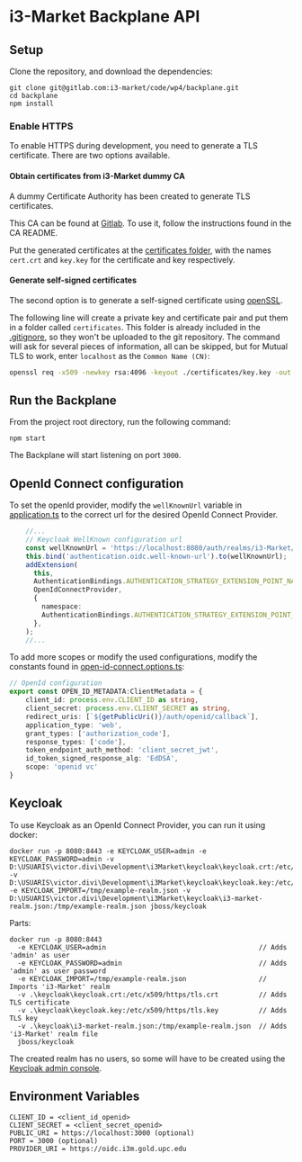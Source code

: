 # i3-Market Backplane API

## Setup

Clone the repository, and download the dependencies:

```shell script
git clone git@gitlab.com:i3-market/code/wp4/backplane.git
cd backplane
npm install
```

### Enable HTTPS

To enable HTTPS during development, you need to generate a TLS certificate. There are two options available.

#### Obtain certificates from i3-Market dummy CA

A dummy Certificate Authority has been created to generate TLS certificates.

This CA can be found at [Gitlab](https://gitlab.com/i3-market/code/wp4/certificate-authority). 
To use it, follow the instructions found in the CA README.

Put the generated certificates at the [certificates folder](./certificates), 
with the names `cert.crt` and `key.key` for the certificate and key respectively.

#### Generate self-signed certificates

The second option is to generate a self-signed certificate using [openSSL](https://www.openssl.org/).

The following line will create a private key and certificate pair and put them in a folder called `certificates`. 
This folder is already included in the [.gitignore](.gitignore), so they won't be uploaded to the git repository.
The command will ask for several pieces of information, all can be skipped, but for Mutual TLS to work, 
enter `localhost` as the `Common Name (CN)`:

```bash
openssl req -x509 -newkey rsa:4096 -keyout ./certificates/key.key -out ./certificates/cert.crt
```


## Run the Backplane

From the project root directory, run the following command:
```shell script
npm start
```

The Backplane will start listening on port `3000`.


## OpenId Connect configuration

To set the openId provider, modify the `wellKnownUrl` variable in [application.ts](./src/application.ts) to the correct url for the desired OpenId Connect Provider.

```typescript
    //...
    // Keycloak WellKnown configuration url
    const wellKnownUrl = 'https://localhost:8080/auth/realms/i3-Market/.well-known/openid-configuration'; //<--This variable
    this.bind('authentication.oidc.well-known-url').to(wellKnownUrl);
    addExtension(
      this,
      AuthenticationBindings.AUTHENTICATION_STRATEGY_EXTENSION_POINT_NAME,
      OpenIdConnectProvider,
      {
        namespace:
        AuthenticationBindings.AUTHENTICATION_STRATEGY_EXTENSION_POINT_NAME,
      },
    );
    //...
```

To add more scopes or modify the used configurations, modify the constants found in [open-id-connect.options.ts](./src/auth/open-id-connect.options.ts):
```typescript
// OpenId configuration
export const OPEN_ID_METADATA:ClientMetadata = {
    client_id: process.env.CLIENT_ID as string,
    client_secret: process.env.CLIENT_SECRET as string,
    redirect_uris: [`${getPublicUri()}/auth/openid/callback`],
    application_type: 'web',
    grant_types: ['authorization_code'],
    response_types: ['code'],
    token_endpoint_auth_method: 'client_secret_jwt',
    id_token_signed_response_alg: 'EdDSA',
    scope: 'openid vc'
}
```


## Keycloak

To use Keycloak as an OpenId Connect Provider, you can run it using docker:
```shell script
docker run -p 8080:8443 -e KEYCLOAK_USER=admin -e KEYCLOAK_PASSWORD=admin -v D:\USUARIS\victor.divi\Development\i3Market\keycloak\keycloak.crt:/etc/x509/https/tls.crt -v D:\USUARIS\victor.divi\Development\i3Market\keycloak\keycloak.key:/etc/x509/https/tls.key -e KEYCLOAK_IMPORT=/tmp/example-realm.json -v D:\USUARIS\victor.divi\Development\i3Market\keycloak\i3-market-realm.json:/tmp/example-realm.json jboss/keycloak
```
Parts:
```shell script
docker run -p 8080:8443 
  -e KEYCLOAK_USER=admin                                      // Adds 'admin' as user
  -e KEYCLOAK_PASSWORD=admin                                  // Adds 'admin' as user password
  -e KEYCLOAK_IMPORT=/tmp/example-realm.json                  // Imports 'i3-Market' realm
  -v .\keycloak\keycloak.crt:/etc/x509/https/tls.crt          // Adds TLS certificate
  -v .\keycloak\keycloak.key:/etc/x509/https/tls.key          // Adds TLS key
  -v .\keycloak\i3-market-realm.json:/tmp/example-realm.json  // Adds 'i3-Market' realm file
  jboss/keycloak    
```

The created realm has no users, so some will have to be created using the [Keycloak admin console](https://localhost:8080/auth/admin/master/console).


## Environment Variables
```shell
CLIENT_ID = <client_id_openid>
CLIENT_SECRET = <client_secret_openid>
PUBLIC_URI = https://localhost:3000 (optional)
PORT = 3000 (optional)
PROVIDER_URI = https://oidc.i3m.gold.upc.edu
```